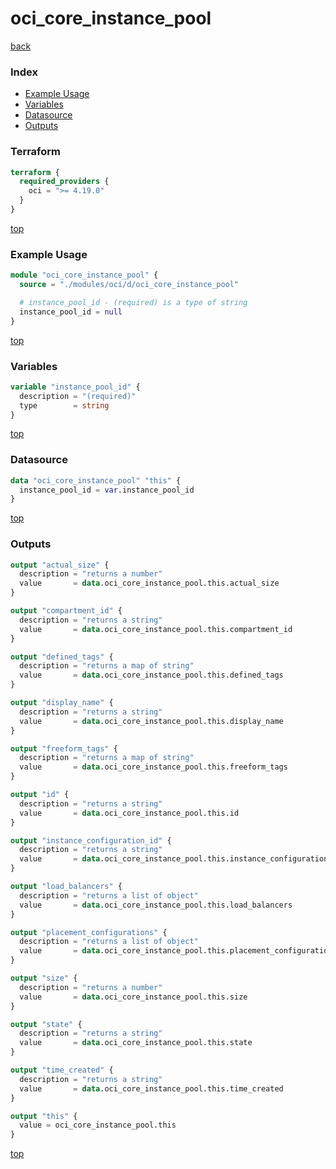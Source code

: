 # oci_core_instance_pool

[back](../oci.md)

### Index

- [Example Usage](#example-usage)
- [Variables](#variables)
- [Datasource](#datasource)
- [Outputs](#outputs)

### Terraform

```terraform
terraform {
  required_providers {
    oci = ">= 4.19.0"
  }
}
```

[top](#index)

### Example Usage

```terraform
module "oci_core_instance_pool" {
  source = "./modules/oci/d/oci_core_instance_pool"

  # instance_pool_id - (required) is a type of string
  instance_pool_id = null
}
```

[top](#index)

### Variables

```terraform
variable "instance_pool_id" {
  description = "(required)"
  type        = string
}
```

[top](#index)

### Datasource

```terraform
data "oci_core_instance_pool" "this" {
  instance_pool_id = var.instance_pool_id
}
```

[top](#index)

### Outputs

```terraform
output "actual_size" {
  description = "returns a number"
  value       = data.oci_core_instance_pool.this.actual_size
}

output "compartment_id" {
  description = "returns a string"
  value       = data.oci_core_instance_pool.this.compartment_id
}

output "defined_tags" {
  description = "returns a map of string"
  value       = data.oci_core_instance_pool.this.defined_tags
}

output "display_name" {
  description = "returns a string"
  value       = data.oci_core_instance_pool.this.display_name
}

output "freeform_tags" {
  description = "returns a map of string"
  value       = data.oci_core_instance_pool.this.freeform_tags
}

output "id" {
  description = "returns a string"
  value       = data.oci_core_instance_pool.this.id
}

output "instance_configuration_id" {
  description = "returns a string"
  value       = data.oci_core_instance_pool.this.instance_configuration_id
}

output "load_balancers" {
  description = "returns a list of object"
  value       = data.oci_core_instance_pool.this.load_balancers
}

output "placement_configurations" {
  description = "returns a list of object"
  value       = data.oci_core_instance_pool.this.placement_configurations
}

output "size" {
  description = "returns a number"
  value       = data.oci_core_instance_pool.this.size
}

output "state" {
  description = "returns a string"
  value       = data.oci_core_instance_pool.this.state
}

output "time_created" {
  description = "returns a string"
  value       = data.oci_core_instance_pool.this.time_created
}

output "this" {
  value = oci_core_instance_pool.this
}
```

[top](#index)